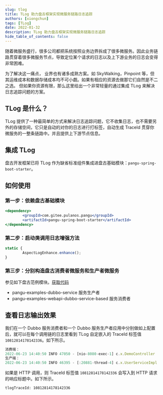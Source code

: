 ```yaml
---
slug: tlog
title: TLog 助力盘古框架实现微服务链路日志追踪
authors: [xiongchun]
tags: [TLog]
date: 2022-01-32
description: TLog 助力盘古框架实现微服务链路日志追踪
hide_table_of_contents: false
---
```


随着微服务盛行，很多公司都把系统按照业务边界拆成了很多微服务。因此业务链路贯穿着很多微服务节点，导致定位某个请求的日志以及上下游业务的日志会变得非常困难。
<!--truncate-->
为了解决这一痛点， 业界也有诸多成熟方案。如 SkyWalking，Pinpoint 等，但其运维成本和数据存储成本均不可小觑。如果有相应的资源去做那它们自然是不二之选。 但如果你资源有限，那么这里给出一个非常轻量的通过集成 TLog 来解决日志追踪问题的方案。

## TLog 是什么？
TLog 提供了一种最简单的方式来解决日志追踪问题，它不收集日志，也不需要另外的存储空间，它只是自动的对你的日志进行打标签，自动生成 TraceId 贯穿你微服务的一整条链路中。并且提供上下游节点信息。

## 集成 TLog
盘古开发框架已将 TLog 作为缺省标准组件集成进盘古基础模块：`pangu-spring-boot-starter`。

## 如何使用
### 第一步：依赖盘古基础模块
```jsx
<dependency>
        <groupId>com.gitee.pulanos.pangu</groupId>
        <artifactId>pangu-spring-boot-starter</artifactId>
</dependency>
```

### 第二步：启动类调用日志增强方法
```jsx
static {
        AspectLogEnhance.enhance();
}
```

### 第三步：分别构造盘古消费者微服务和生产者微服务  
参见如下盘古范例模块。[获取代码](https://gitee.com/pulanos/pangu-framework/tree/master/pangu-examples)
- pangu-examples-dubbo-service 服务生产者
- pangu-examples-webapi-dubbo-service-based 服务消费者

## 查看日志输出效果
我们在一个 Dubbo 服务消费者和一个 Dubbo 服务生产者应用中分别做如上配置后，就可以在每个调用链的日志里看到 TLog 自定嵌入的 TraceId 标签值 `10812814178142336`。如下所示。

```jsx
消费端：
2022-06-23 14:40:50 INFO 47050 - [nio-8080-exec-1] c.x.DemoController : < 0 >< 10812814178142336 > call case1...
生产端：
2022-06-23 14:40:50 INFO 46395 - [:20881-thread-4] c.x.UserServiceImpl : < 0.1 >< 10812814178142336 > 参数userIn：UserInDto(name=null, userType=1)
```
如果是 HTTP 调用，则 TraceId 标签值 `10812814178142336` 会写入到 HTTP 请求的响应标题中。如下所示。
```
tlogTraceId: 10812814178142336
```